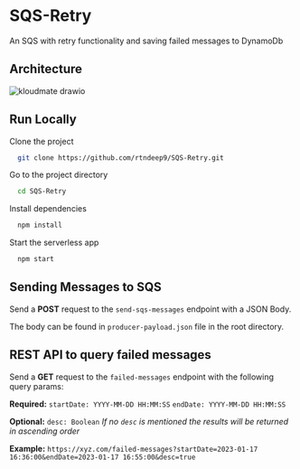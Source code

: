
# SQS-Retry

An SQS with retry functionality and saving failed messages to DynamoDb




## Architecture
![kloudmate drawio](https://user-images.githubusercontent.com/24302577/212895068-3e171916-2c68-48f6-b4ff-2bcfe353bac3.png)

## Run Locally

Clone the project

```bash
  git clone https://github.com/rtndeep9/SQS-Retry.git
```

Go to the project directory

```bash
  cd SQS-Retry
```

Install dependencies

```bash
  npm install
```

Start the serverless app

```bash
  npm start
```


## Sending Messages to SQS

Send a **POST** request to the ```send-sqs-messages``` endpoint with a JSON Body.

The body can be found in ```producer-payload.json``` file in the root directory.

## REST API to query failed messages

Send a **GET** request to the ```failed-messages``` endpoint with the following query params:

**Required:** ```startDate: YYYY-MM-DD HH:MM:SS``` ```endDate: YYYY-MM-DD HH:MM:SS```

**Optional:** ```desc: Boolean```
*If no ```desc``` is mentioned the results will be returned in ascending order*

**Example:** ```https://xyz.com/failed-messages?startDate=2023-01-17 16:36:00&endDate=2023-01-17 16:55:00&desc=true```
 
